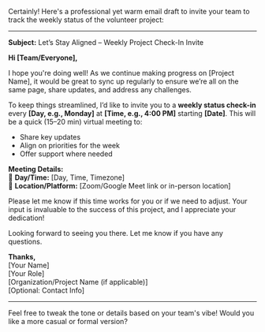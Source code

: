 Certainly! Here's a professional yet warm email draft to invite your team to track the weekly status of the volunteer project:  

---  

**Subject:** Let’s Stay Aligned – Weekly Project Check-In Invite  

**Hi [Team/Everyone],**  

I hope you're doing well! As we continue making progress on [Project Name], it would be great to sync up regularly to ensure we’re all on the same page, share updates, and address any challenges.  

To keep things streamlined, I’d like to invite you to a **weekly status check-in** every **[Day, e.g., Monday]** at **[Time, e.g., 4:00 PM]** starting **[Date]**. This will be a quick (15–20 min) virtual meeting to:  
- Share key updates  
- Align on priorities for the week  
- Offer support where needed  

**Meeting Details:**  
📅 **Day/Time:** [Day, Time, Timezone]  
📍 **Location/Platform:** [Zoom/Google Meet link or in-person location]  

Please let me know if this time works for you or if we need to adjust. Your input is invaluable to the success of this project, and I appreciate your dedication!  

Looking forward to seeing you there. Let me know if you have any questions.  

**Thanks,**  
[Your Name]  
[Your Role]  
[Organization/Project Name (if applicable)]  
[Optional: Contact Info]  

---  

Feel free to tweak the tone or details based on your team's vibe! Would you like a more casual or formal version?